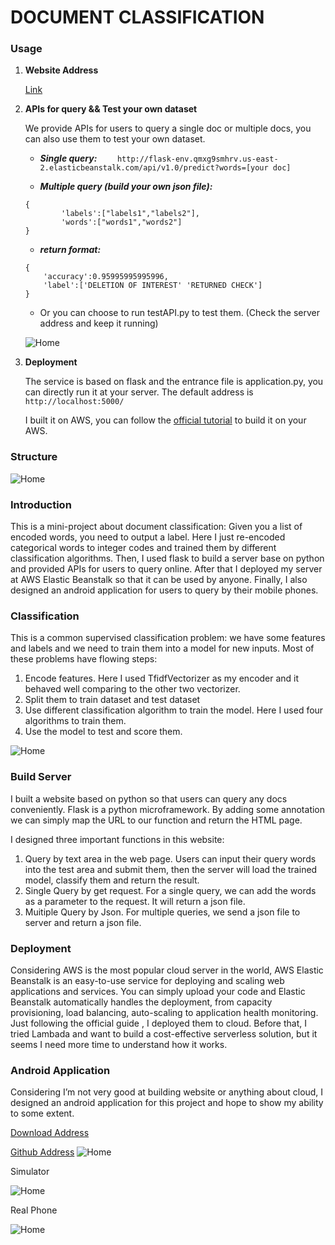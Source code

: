 # DOCUMENT CLASSIFICATION

### Usage

1. **Website Address**
 
    [Link](http://flask-env.8x6jvjnvrc.us-east-2.elasticbeanstalk.com/)
    
2. **APIs for query && Test your own dataset**
    
    We provide APIs for users to query a single doc or multiple docs, you can also use them to test your own dataset.
    
   - _**Single query:**_
`    http://flask-env.qmxg9smhrv.us-east-2.elasticbeanstalk.com/api/v1.0/predict?words=[your doc]`
    
   - **_Multiple query (build your own json file):_**
    
    ~~~~ 
    {
            'labels':["labels1","labels2"],
            'words':["words1","words2"]
    } 
    ~~~~
    
   - **_return format:_**
   
    ~~~~
    {
        'accuracy':0.95995995995996,
        'label':['DELETION OF INTEREST' 'RETURNED CHECK']
    }
    ~~~~

   - Or you can choose to run testAPI.py to test them. (Check the server address and keep it running)

    ![Home](https://github.com/zzzyyyxxxmmm/doc_clf/blob/master/img/testAPI.png)
3. **Deployment**

    The service is based on flask and the entrance file is application.py, you can directly run it at your server. The default address is `http://localhost:5000/`
    
    I built it on AWS, you can follow the [official tutorial](https://docs.aws.amazon.com/elasticbeanstalk/latest/dg/create-deploy-python-flask.html) to build it on your AWS.
   
    
### Structure

![Home](https://github.com/zzzyyyxxxmmm/doc_clf/blob/master/img/structure.png)

### Introduction
This is a mini-project about document classification: Given you a list of encoded words, you need to output a label. Here I just re-encoded categorical words to integer codes and trained them by different classification algorithms. Then, I used flask to build a server base on python and provided APIs for users to query online. After that I deployed my server at AWS Elastic Beanstalk so that it can be used by anyone. Finally, I also designed an android application for users to query by their mobile phones.

### Classification
This is a common supervised classification problem: we have some features and labels and we need to train them into a model for new inputs. Most of these problems have flowing steps:
1.	Encode features. Here I used TfidfVectorizer as my encoder and it behaved well comparing to the other two vectorizer.
2.	Split them to train dataset and test dataset
3.	Use different classification algorithm to train the model. Here I used four algorithms to train them.
4.	Use the model to test and score them.

![Home](https://github.com/zzzyyyxxxmmm/doc_clf/blob/master/img/accuracy.png)

### Build Server
I built a website based on python so that users can query any docs conveniently. Flask is a python microframework. By adding some annotation we can simply map the URL to our function and return the HTML page.

I designed three important functions in this website:
1.	Query by text area in the web page. Users can input their query words into the test area and submit them, then the server will load the trained model, classify them and return the result.
2.	Single Query by get request. For a single query, we can add the words as a parameter to the request. It will return a json file.
3.	Muitiple Query by Json. For multiple queries, we send a json file to server and return a json file.

### Deployment
Considering AWS is the most popular cloud server in the world, AWS Elastic Beanstalk is an easy-to-use service for deploying and scaling web applications and services. You can simply upload your code and Elastic Beanstalk automatically handles the deployment, from capacity provisioning, load balancing, auto-scaling to application health monitoring. Just following the official guide , I deployed them to cloud. Before that, I tried Lambada and want to build a cost-effective serverless solution, but it seems I need more time to understand how it works.

### Android Application
Considering I’m not very good at building website or anything about cloud, I designed an android application for this project and hope to show my ability to some extent. 

[Download Address](https://github.com/zzzyyyxxxmmm/app-debug.apk)

[Github Address](https://github.com/zzzyyyxxxmmm/docClassifierAndroid)
![Home](https://github.com/zzzyyyxxxmmm/doc_clf/blob/master/img/mobile_structure.png)


Simulator

![Home](https://github.com/zzzyyyxxxmmm/doc_clf/blob/master/img/clf_apk.gif)

Real Phone

![Home](https://github.com/zzzyyyxxxmmm/doc_clf/blob/master/img/clf_apk.gif)





